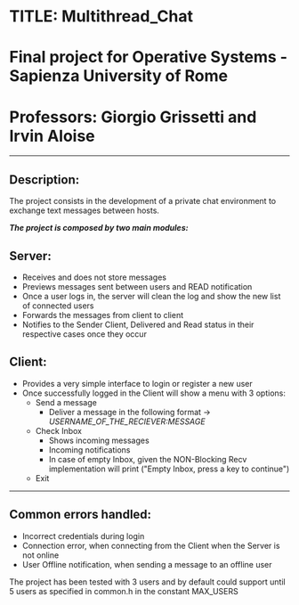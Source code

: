 # TITLE: Multithread_Chat

# Final project for Operative Systems - Sapienza University of Rome
# Professors: Giorgio Grissetti and Irvin Aloise

- - - -

## Description:
The project consists in the development of a private chat environment 
to exchange text messages between hosts. 

***The project is composed by two main modules:***

## Server: 
* Receives and does not store messages
* Previews messages sent between users and READ notification
* Once a user logs in, the server will clean the log and show the new list of connected users
* Forwards the messages from client to client
* Notifies to the Sender Client, Delivered and Read status in their respective cases once they occur

## Client: 
* Provides a very simple interface to login or register a new user
* Once successfully logged in the Client will show a menu with 3 options:
  * Send a message
    * Deliver a message in the following format -> *USERNAME_OF_THE_RECIEVER:MESSAGE*  
  * Check Inbox
    * Shows incoming messages
    * Incoming notifications
    * In case of empty Inbox, given the NON-Blocking Recv implementation will print ("Empty Inbox, press a key to continue")
  * Exit

- - - -

## Common errors handled:
* Incorrect credentials during login
* Connection error, when connecting from the Client when the Server is not online
* User Offline notification, when sending a message to an offline user

The project has been tested with 3 users and by default could support until 5 users as specified in common.h in the constant MAX_USERS
